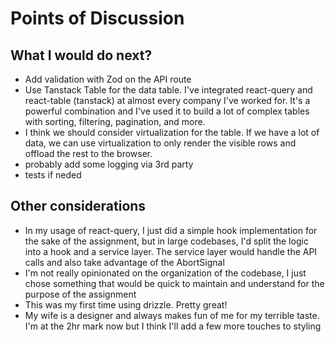 # Points of Discussion

## What I would do next?

- Add validation with Zod on the API route
- Use Tanstack Table for the data table. I've integrated react-query and react-table (tanstack) at almost every company I've worked for. It's a powerful combination and I've used it to build a lot of complex tables with sorting, filtering, pagination, and more.
- I think we should consider virtualization for the table. If we have a lot of data, we can use virtualization to only render the visible rows and offload the rest to the browser.
- probably add some logging via 3rd party
- tests if neded

## Other considerations

- In my usage of react-query, I just did a simple hook implementation for the sake of the assignment, but in large codebases, I'd split the logic into a hook and a service layer. The service layer would handle the API calls and also take advantage of the AbortSignal
- I'm not really opinionated on the organization of the codebase, I just chose something that would be quick to maintain and understand for the purpose of the assignment
- This was my first time using drizzle. Pretty great!
- My wife is a designer and always makes fun of me for my terrible taste. I'm at the 2hr mark now but I think I'll add a few more touches to styling
